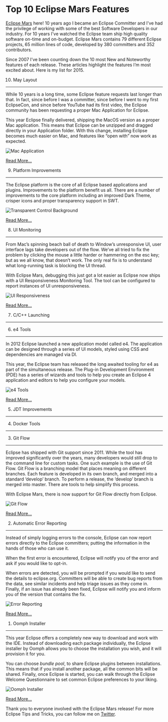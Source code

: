 Top 10 Eclipse Mars Features
============================
[Eclipse Mars](http://www.eclipse.org/mars/) here! 10 years ago I became an Eclipse Committer and I've had the privilege of working with some of the best Software Developers in our industry. For 10 years I've watched the Eclipse team ship high quality software on-time and on-budget. Eclipse Mars contains 79 different Eclipse projects, 65 million lines of code, developed by 380 committers and 352 contributors.

Since 2007 I’ve been counting down the 10 most New and Noteworthy features of each release. These articles highlight the features I’m most excited about. Here is my list for 2015.

10. May Layout
--------------
While 10 years is a long time, some Eclipse feature requests last longer than that. In fact, since before I was a committer, since before I went to my first EclipseCon, and since before YouTube had its first video, the Eclipse community has been requesting a proper Mac Application for Eclipse.

This year Eclipse finally delivered, shipping the MacOS version as a proper Mac application. This means that Eclipse can be unzipped and dragged directly in your Application folder. With this change, installing Eclipse becomes much easier on Mac, and features like “open with” now work as expected.

![Mac Application](images/mac_app.png)

[Read More...](http://eclipsesource.com/blogs/2015/06/11/mac-application-layout-top-eclipse-mars-feature-10/)

9. Platform Improvements
------------------------
The Eclipse platform is the core of all Eclipse based applications and plugins. Improvements to the platform benefit us all. There are a number of improvements to the core platform including an improved Dark Theme, crisper icons and proper transparency support in SWT.

![Transparent Control Background](images/transparent_control_background.png)

[Read More...](http://eclipsesource.com/blogs/2015/06/12/platform-improvements-top-eclipse-mars-feature-9/)

8. UI Monitoring
----------------
From Mac’s spinning beach ball of death to Window’s unresponsive UI, user interface lags take developers out of the flow. We’ve all tried to fix the problem by clicking the mouse a little harder or hammering on the esc key; but as we all know, that doesn’t work. The only real fix is to understand what long-running task is blocking the UI thread.

With Eclipse Mars, debugging this just got a lot easier as Eclipse now ships with a UI Responsiveness Monitoring Tool. The tool can be configured to report instances of UI unresponsiveness.

![UI Responsiveness](images/uiresponsive.png)

[Read More...](http://eclipsesource.com/blogs/2015/06/15/ui-monitoring-top-eclipse-mars-feature-8/)

7. C/C++ Launching
------------------

6. e4 Tools
-----------
In 2012 Eclipse launched a new application model called e4. The application can be designed through a series of UI models, styled using CSS and dependencies are managed via DI.

This year, the Eclipse team has released the long awaited tooling for e4 as part of the simultaneous release. The Plug-in Development Environment (PDE) has a series of wizards and tools to help you create an Eclipse 4 application and editors to help you configure your models.

![e4 Tools](images/e4-tools.png)

[Read More...](http://eclipsesource.com/blogs/2015/06/17/e4-tools-top-eclipse-mars-feature-6/)

5. JDT Improvements
-------------------

4. Docker Tools
---------------

3. Git Flow
-----------
Eclipse has shipped with Git support since 2011. While the tool has improved significantly over the years, many developers would still drop to the command line for custom tasks. One such example is the use of Git Flow. Git Flow is a branching model that places meaning on different branches. Each feature is developed in its own branch, and merged into a standard ‘develop’ branch. To perform a release, the ‘develop’ branch is merged into master. There are tools to help simplify this process.

With Eclipse Mars, there is now support for Git Flow directly from Eclipse.

![Git Flow](images/git-flow.png)

[Read More...](http://eclipsesource.com/blogs/2015/06/22/git-flow-top-eclipse-mars-feature-3/)

2. Automatic Error Reporting
----------------------------
Instead of simply logging errors to the console, Eclipse can now report errors directly to the Eclipse committers; putting the information in the hands of those who can use it.

When the first error is encountered, Eclipse will notify you of the error and ask if you would like to opt-in.

When errors are detected, you will be prompted if you would like to send the details to eclipse.org. Committers will be able to create bug reports from the data, see similar incidents and help triage issues as they come in. Finally, if an issue has already been fixed, Eclipse will notify you and inform you of the version that contains the fix.

![Error Reporting](images/error-reporting.png)

[Read More...](http://eclipsesource.com/blogs/2015/06/23/error-reporting-top-eclipse-mars-feature-2/)

1. Oomph Installer
------------------
This year Eclipse offers a completely new way to download and work with the IDE. Instead of downloading each package individually, the Eclipse installer by Oomph allows you to choose the installation you wish, and it will provision it for you.

You can choose _bundle pool_, to share Eclipse plugins between installations. This means that if you install another package, all the common bits will be shared. Finally, once Eclipse is started, you can walk through the Eclipse Welcome Questionnaire to set common Eclipse preferences to your liking.

![Oomph Installer](images/Oomph.png)

[Read More...](http://eclipsesource.com/blogs/2015/06/24/top-10-eclipse-mars-features/)

Thank you to everyone involved with the Eclipse Mars release! For more Eclipse Tips and Tricks, you can follow me on [Twitter](https://twitter.com/irbull).
